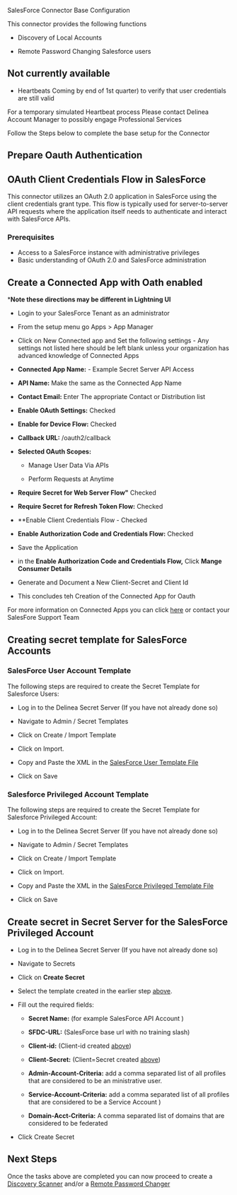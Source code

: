 SalesForce Connector Base Configuration

  

This connector provides the following functions

- Discovery of Local Accounts

- Remote Password Changing Salesforce users

## Not currently available

- Heartbeats Coming by end of 1st quarter) to verify that user credentials are still valid

For a temporary simulated Heartbeat process Please contact Delinea Account Manager to possibly engage Professional Services

  

Follow the Steps below to complete the base setup for the Connector

  

## Prepare Oauth Authentication

## OAuth Client Credentials Flow in SalesForce

This connector utilizes an OAuth 2.0 application in SalesForce using the client credentials grant type. This flow is typically used for server-to-server API requests where the application itself needs to authenticate and interact with SalesForce APIs.


### Prerequisites


- Access to a SalesForce instance with administrative privileges
- Basic understanding of OAuth 2.0 and SalesForce administration

## Create a Connected App with Oath enabled

***Note these directions may be different in Lightning UI**

- Login to your SalesForce Tenant as an administrator

- From the setup menu go Apps > App Manager

- Click on New Connected app and Set the following settings - Any settings not listed here should be left blank unless your organization has advanced knowledge of Connected Apps

- **Connected App Name:** - Example Secret Server API Access

- **API Name:** Make the same as the Connected App Name

- **Contact Email:** Enter The appropriate Contact or Distribution list

- **Enable OAuth Settings:** Checked

- **Enable for Device Flow:** Checked

- **Callback URL:** <Your  Instance  Base  URL>/oauth2/callback

- **Selected OAuth Scopes:**
     
    - Manage User Data Via APIs

    - Perform Requests at Anytime

- **Require Secret for Web Server Flow"** Checked

- **Require Secret for Refresh Token Flow:** Checked

- **Enable Client Credentials Flow - Checked

- **Enable Authorization Code and Credentials Flow:** Checked

- Save the Application

- in the **Enable Authorization Code and Credentials Flow,** Click **Mange Consumer Details**

- Generate and Document a New Client-Secret and Client Id

- This concludes teh Creation of the Connected App for Oauth

  

For more information on Connected Apps you can click [here](https://salesforce.stackexchange.com/questions/40346/where-do-i-find-the-client-id-and-client-secret-of-an-existing-connected-app) or contact your SalesFore Support Team

  
  
  

## Creating secret template for SalesForce Accounts

  

### SalesForce User Account Template

  

The following steps are required to create the Secret Template for Salesforce Users:

  

- Log in to the Delinea Secret Server (If you have not already done so)

- Navigate to Admin / Secret Templates

- Click on Create / Import Template

- Click on Import.

- Copy and Paste the XML in the [SalesForce User Template File](./Templates/SalesForce%20User%20Template.xml)

- Click on Save
  

### Salesforce Privileged Account Template

  

The following steps are required to create the Secret Template for Salesforce Privileged Account:

  

- Log in to the Delinea Secret Server (If you have not already done so)

- Navigate to Admin / Secret Templates

- Click on Create / Import Template

- Click on Import.

- Copy and Paste the XML in the [SalesForce Privileged Template File](./Templates/SalesForce%20Privileged%20Account%20Template.xml)

- Click on Save


  
  

## Create secret in Secret Server for the SalesForce Privileged Account

- Log in to the Delinea Secret Server (If you have not already done so)

- Navigate to Secrets

- Click on **Create Secret**

- Select the template created in the earlier step [above](#salesforce-privileged-account-template).

- Fill out the required fields:

    - **Secret Name:** (for example SalesForce API Account )

    - **SFDC-URL:** (SalesForce base url with no training slash)

    - **Client-id:** (Client-id created [above](#oauth-client-credentials-flow-in-salesforce))

    - **Client-Secret:** (Client=Secret created [above](#oauth-client-credentials-flow-in-salesforce))

    - **Admin-Account-Criteria:** add a comma separated list of all profiles that are considered to be an ministrative user.

    - **Service-Account-Criteria:** add a comma separated list of all profiles that are considered to be a Service Account )

    - **Domain-Acct-Criteria:** A comma separated list of domains that are considered to be federated
- Click Create Secret
  

## Next Steps

  

Once the tasks above are completed you can now proceed to create a [Discovery Scanner](./Discovery/readme.md) and/or a [Remote Password Changer](./Remote%20Password%20Changer/readme.md)